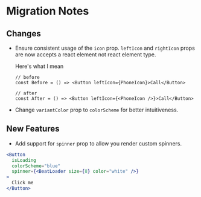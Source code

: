 # Migration Notes

## Changes

- Ensure consistent usage of the `icon` prop. `leftIcon` and `rightIcon` props
  are now accepts a react element not react element type.

  Here's what I mean

  ```tsx
  // before
  const Before = () => <Button leftIcon={PhoneIcon}>Call</Button>

  // after
  const After = () => <Button leftIcon={<PhoneIcon />}>Call</Button>
  ```

- Change `variantColor` prop to `colorScheme` for better intuitiveness.

## New Features

- Add support for `spinner` prop to allow you render custom spinners.

```jsx
<Button
  isLoading
  colorScheme="blue"
  spinner={<BeatLoader size={8} color="white" />}
>
  Click me
</Button>
```
